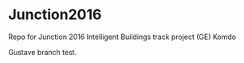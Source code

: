 # Junction2016
Repo for Junction 2016 Intelligent Buildings track project (GE) Komdo

Gustave branch test. 
